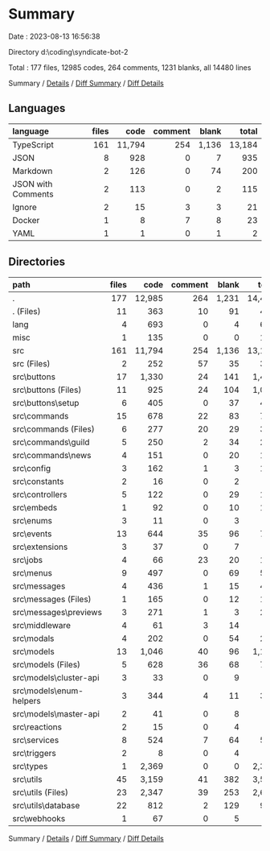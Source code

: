 # Summary

Date : 2023-08-13 16:56:38

Directory d:\\coding\\syndicate-bot-2

Total : 177 files,  12985 codes, 264 comments, 1231 blanks, all 14480 lines

Summary / [Details](details.md) / [Diff Summary](diff.md) / [Diff Details](diff-details.md)

## Languages
| language | files | code | comment | blank | total |
| :--- | ---: | ---: | ---: | ---: | ---: |
| TypeScript | 161 | 11,794 | 254 | 1,136 | 13,184 |
| JSON | 8 | 928 | 0 | 7 | 935 |
| Markdown | 2 | 126 | 0 | 74 | 200 |
| JSON with Comments | 2 | 113 | 0 | 2 | 115 |
| Ignore | 2 | 15 | 3 | 3 | 21 |
| Docker | 1 | 8 | 7 | 8 | 23 |
| YAML | 1 | 1 | 0 | 1 | 2 |

## Directories
| path | files | code | comment | blank | total |
| :--- | ---: | ---: | ---: | ---: | ---: |
| . | 177 | 12,985 | 264 | 1,231 | 14,480 |
| . (Files) | 11 | 363 | 10 | 91 | 464 |
| lang | 4 | 693 | 0 | 4 | 697 |
| misc | 1 | 135 | 0 | 0 | 135 |
| src | 161 | 11,794 | 254 | 1,136 | 13,184 |
| src (Files) | 2 | 252 | 57 | 35 | 344 |
| src\\buttons | 17 | 1,330 | 24 | 141 | 1,495 |
| src\\buttons (Files) | 11 | 925 | 24 | 104 | 1,053 |
| src\\buttons\\setup | 6 | 405 | 0 | 37 | 442 |
| src\\commands | 15 | 678 | 22 | 83 | 783 |
| src\\commands (Files) | 6 | 277 | 20 | 29 | 326 |
| src\\commands\\guild | 5 | 250 | 2 | 34 | 286 |
| src\\commands\\news | 4 | 151 | 0 | 20 | 171 |
| src\\config | 3 | 162 | 1 | 3 | 166 |
| src\\constants | 2 | 16 | 0 | 2 | 18 |
| src\\controllers | 5 | 122 | 0 | 29 | 151 |
| src\\embeds | 1 | 92 | 0 | 10 | 102 |
| src\\enums | 3 | 11 | 0 | 3 | 14 |
| src\\events | 13 | 644 | 35 | 96 | 775 |
| src\\extensions | 3 | 37 | 0 | 7 | 44 |
| src\\jobs | 4 | 66 | 23 | 20 | 109 |
| src\\menus | 9 | 497 | 0 | 69 | 566 |
| src\\messages | 4 | 436 | 1 | 15 | 452 |
| src\\messages (Files) | 1 | 165 | 0 | 12 | 177 |
| src\\messages\\previews | 3 | 271 | 1 | 3 | 275 |
| src\\middleware | 4 | 61 | 3 | 14 | 78 |
| src\\modals | 4 | 202 | 0 | 54 | 256 |
| src\\models | 13 | 1,046 | 40 | 96 | 1,182 |
| src\\models (Files) | 5 | 628 | 36 | 68 | 732 |
| src\\models\\cluster-api | 3 | 33 | 0 | 9 | 42 |
| src\\models\\enum-helpers | 3 | 344 | 4 | 11 | 359 |
| src\\models\\master-api | 2 | 41 | 0 | 8 | 49 |
| src\\reactions | 2 | 15 | 0 | 4 | 19 |
| src\\services | 8 | 524 | 7 | 64 | 595 |
| src\\triggers | 2 | 8 | 0 | 4 | 12 |
| src\\types | 1 | 2,369 | 0 | 0 | 2,369 |
| src\\utils | 45 | 3,159 | 41 | 382 | 3,582 |
| src\\utils (Files) | 23 | 2,347 | 39 | 253 | 2,639 |
| src\\utils\\database | 22 | 812 | 2 | 129 | 943 |
| src\\webhooks | 1 | 67 | 0 | 5 | 72 |

Summary / [Details](details.md) / [Diff Summary](diff.md) / [Diff Details](diff-details.md)